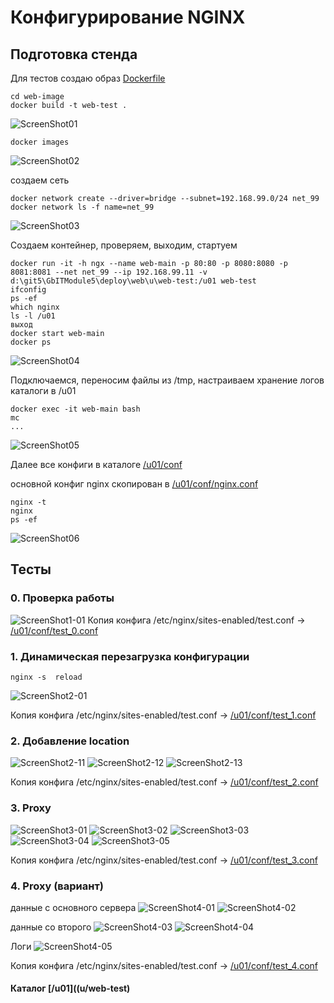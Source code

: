 ﻿# Конфигурирование NGINX

## Подготовка стенда
Для тестов создаю образ [Dockerfile](web-image/Dockerfile)

```
cd web-image
docker build -t web-test .
``` 
![ScreenShot01](ScreenShots/Screenshot01.png)

```
docker images
``` 
![ScreenShot02](ScreenShots/Screenshot02.png)

создаем сеть
```
docker network create --driver=bridge --subnet=192.168.99.0/24 net_99
docker network ls -f name=net_99
```
![ScreenShot03](ScreenShots/Screenshot03.png)


Создаем контейнер, проверяем, выходим, стартуем
```
docker run -it -h ngx --name web-main -p 80:80 -p 8080:8080 -p 8081:8081 --net net_99 --ip 192.168.99.11 -v d:\git5\GbITModule5\deploy\web\u\web-test:/u01 web-test
ifconfig
ps -ef
which nginx
ls -l /u01
выход
docker start web-main
docker ps
```
![ScreenShot04](ScreenShots/Screenshot04.png)

Подключаемся, переносим файлы из /tmp, настраиваем хранение логов каталоги в /u01
```
docker exec -it web-main bash
mc
...
```
![ScreenShot05](ScreenShots/Screenshot05.png)

Далее все конфиги в каталоге [/u01/conf](u/web-test/conf)

основной конфиг nginx скопирован в [/u01/conf/nginx.conf](u/web-test/conf/nginx.conf)
```
nginx -t
nginx
ps -ef
```
![ScreenShot06](ScreenShots/Screenshot06.png)


## Тесты

### 0. Проверка работы
![ScreenShot1-01](ScreenShots/Screenshot1-01.png)
Копия конфига /etc/nginx/sites-enabled/test.conf -> [/u01/conf/test_0.conf](u/web-test/conf/test_0.conf)

### 1. Динамическая перезагрузка конфигурации
```
nginx -s  reload
```
![ScreenShot2-01](ScreenShots/Screenshot2-01.png)

Копия конфига /etc/nginx/sites-enabled/test.conf -> [/u01/conf/test_1.conf](u/web-test/conf/test_1.conf)

### 2. Добавление location
![ScreenShot2-11](ScreenShots/Screenshot2-11.png)
![ScreenShot2-12](ScreenShots/Screenshot2-12.png)
![ScreenShot2-13](ScreenShots/Screenshot2-13.png)

Копия конфига /etc/nginx/sites-enabled/test.conf -> [/u01/conf/test_2.conf](u/web-test/conf/test_2.conf)

### 3. Proxy
![ScreenShot3-01](ScreenShots/Screenshot3-01.png)
![ScreenShot3-02](ScreenShots/Screenshot3-02.png)
![ScreenShot3-03](ScreenShots/Screenshot3-03.png)
![ScreenShot3-04](ScreenShots/Screenshot3-04.png)
![ScreenShot3-05](ScreenShots/Screenshot3-05.png)

Копия конфига /etc/nginx/sites-enabled/test.conf -> [/u01/conf/test_3.conf](u/web-test/conf/test_3.conf)

### 4. Proxy (вариант)
данные с основного сервера 
![ScreenShot4-01](ScreenShots/Screenshot4-01.png)
![ScreenShot4-02](ScreenShots/Screenshot4-02.png)

данные со второго
![ScreenShot4-03](ScreenShots/Screenshot4-03.png)
![ScreenShot4-04](ScreenShots/Screenshot4-04.png)

Логи
![ScreenShot4-05](ScreenShots/Screenshot4-05.png)

Копия конфига /etc/nginx/sites-enabled/test.conf -> [/u01/conf/test_4.conf](u/web-test/conf/test_4.conf)

#### Каталог [/u01]((u/web-test)